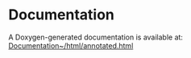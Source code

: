 # Documentation

A Doxygen-generated documentation is available at:
[Documentation~/html/annotated.html](/Documentation~/html/annotated.html)
